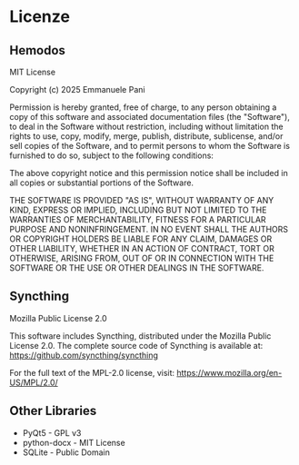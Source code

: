 # Licenze

## Hemodos
MIT License

Copyright (c) 2025 Emmanuele Pani

Permission is hereby granted, free of charge, to any person obtaining a copy
of this software and associated documentation files (the "Software"), to deal
in the Software without restriction, including without limitation the rights
to use, copy, modify, merge, publish, distribute, sublicense, and/or sell
copies of the Software, and to permit persons to whom the Software is
furnished to do so, subject to the following conditions:

The above copyright notice and this permission notice shall be included in all
copies or substantial portions of the Software.

THE SOFTWARE IS PROVIDED "AS IS", WITHOUT WARRANTY OF ANY KIND, EXPRESS OR
IMPLIED, INCLUDING BUT NOT LIMITED TO THE WARRANTIES OF MERCHANTABILITY,
FITNESS FOR A PARTICULAR PURPOSE AND NONINFRINGEMENT. IN NO EVENT SHALL THE
AUTHORS OR COPYRIGHT HOLDERS BE LIABLE FOR ANY CLAIM, DAMAGES OR OTHER
LIABILITY, WHETHER IN AN ACTION OF CONTRACT, TORT OR OTHERWISE, ARISING FROM,
OUT OF OR IN CONNECTION WITH THE SOFTWARE OR THE USE OR OTHER DEALINGS IN THE
SOFTWARE.

## Syncthing
Mozilla Public License 2.0

This software includes Syncthing, distributed under the Mozilla Public License 2.0.
The complete source code of Syncthing is available at: https://github.com/syncthing/syncthing

For the full text of the MPL-2.0 license, visit:
https://www.mozilla.org/en-US/MPL/2.0/

## Other Libraries
- PyQt5 - GPL v3
- python-docx - MIT License
- SQLite - Public Domain 